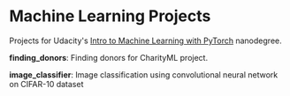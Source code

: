 # Machine Learning Projects
Projects for Udacity's [Intro to Machine Learning with PyTorch](https://www.udacity.com/course/intro-to-machine-learning-nanodegree--nd229) nanodegree.

**finding_donors**: Finding donors for CharityML project.

**image_classifier**: Image classification using convolutional neural network on CIFAR-10 dataset
